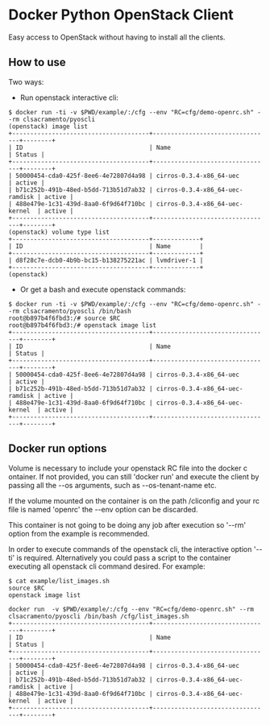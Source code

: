 # Docker Python OpenStack Client

Easy access to OpenStack without having to install all the clients.


## How to use

Two ways:


- Run openstack interactive cli:
~~~
$ docker run -ti -v $PWD/example/:/cfg --env "RC=cfg/demo-openrc.sh" --rm clsacramento/pyoscli 
(openstack) image list
+--------------------------------------+---------------------------------+--------+
| ID                                   | Name                            | Status |
+--------------------------------------+---------------------------------+--------+
| 50000454-cda0-425f-8ee6-4e72807d4a98 | cirros-0.3.4-x86_64-uec         | active |
| b71c252b-491b-48ed-b5dd-713b51d7ab32 | cirros-0.3.4-x86_64-uec-ramdisk | active |
| 488e479e-1c31-439d-8aa0-6f9d64f710bc | cirros-0.3.4-x86_64-uec-kernel  | active |
+--------------------------------------+---------------------------------+--------+
(openstack) volume type list
+--------------------------------------+-------------+
| ID                                   | Name        |
+--------------------------------------+-------------+
| d8f28c7e-dcb0-4b9b-bc15-b138275221ac | lvmdriver-1 |
+--------------------------------------+-------------+
(openstack) 

~~~

- Or get a bash and execute openstack commands:
~~~
$ docker run -ti -v $PWD/example/:/cfg --env "RC=cfg/demo-openrc.sh" --rm clsacramento/pyoscli /bin/bash
root@b897b4f6fbd3:/# source $RC
root@b897b4f6fbd3:/# openstack image list
+--------------------------------------+---------------------------------+--------+
| ID                                   | Name                            | Status |
+--------------------------------------+---------------------------------+--------+
| 50000454-cda0-425f-8ee6-4e72807d4a98 | cirros-0.3.4-x86_64-uec         | active |
| b71c252b-491b-48ed-b5dd-713b51d7ab32 | cirros-0.3.4-x86_64-uec-ramdisk | active |
| 488e479e-1c31-439d-8aa0-6f9d64f710bc | cirros-0.3.4-x86_64-uec-kernel  | active |
+--------------------------------------+---------------------------------+--------+
~~~

## Docker run options

Volume is necessary to include your openstack RC file into the docker c ontainer. If not provided, you can still 'docker run' and execute the client by passing all the --os arguments, such as --os-tenant-name etc.

If the volume mounted on the container is on the path /cliconfig and your rc file is named 'openrc' the --env option can be discarded.

This container is not going to be doing any job after execution so '--rm' option from the example is recommended.

In order to execute commands of the openstack cli, the interactive option '--ti' is required. Alternatively you could pass a script to the container executing all openstack cli command desired. 
For example:
~~~
$ cat example/list_images.sh 
source $RC
openstack image list

docker run  -v $PWD/example/:/cfg --env "RC=cfg/demo-openrc.sh" --rm clsacramento/pyoscli /bin/bash /cfg/list_images.sh
+--------------------------------------+---------------------------------+--------+
| ID                                   | Name                            | Status |
+--------------------------------------+---------------------------------+--------+
| 50000454-cda0-425f-8ee6-4e72807d4a98 | cirros-0.3.4-x86_64-uec         | active |
| b71c252b-491b-48ed-b5dd-713b51d7ab32 | cirros-0.3.4-x86_64-uec-ramdisk | active |
| 488e479e-1c31-439d-8aa0-6f9d64f710bc | cirros-0.3.4-x86_64-uec-kernel  | active |
+--------------------------------------+---------------------------------+--------+
~~~
